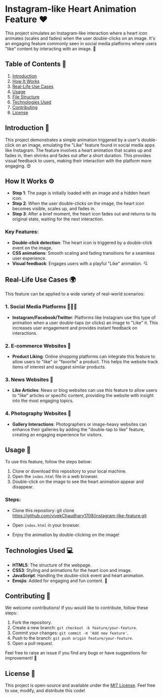 


# Instagram-like Heart Animation Feature ❤️

This project simulates an Instagram-like interaction where a heart icon animates (scales and fades) when the user double-clicks on an image. It's an engaging feature commonly seen in social media platforms where users "like" content by interacting with an image. 💖

## Table of Contents 📑
1. [Introduction](#introduction)
2. [How It Works](#how-it-works)
3. [Real-Life Use Cases](#real-life-use-cases)
4. [Usage](#usage)
5. [File Structure](#file-structure)
6. [Technologies Used](#technologies-used)
7. [Contributing](#contributing)
8. [License](#license)

## Introduction 🌟

This project demonstrates a simple animation triggered by a user's double-click on an image, emulating the "Like" feature found in social media apps like Instagram. The feature involves a heart animation that scales up and fades in, then shrinks and fades out after a short duration. This provides visual feedback to users, making their interaction with the platform more engaging. 😍

## How It Works ⚙️

- **Step 1**: The page is initially loaded with an image and a hidden heart icon.
- **Step 2**: When the user double-clicks on the image, the heart icon becomes visible, scales up, and fades in.
- **Step 3**: After a brief moment, the heart icon fades out and returns to its original state, waiting for the next interaction.

### Key Features:
- **Double-click detection**: The heart icon is triggered by a double-click event on the image.
- **CSS animations**: Smooth scaling and fading transitions for a seamless user experience.
- **Visual feedback**: Engages users with a playful "Like" animation. 💘

## Real-Life Use Cases 🌍

This feature can be applied to a wide variety of real-world scenarios:

### 1. **Social Media Platforms** 🧑‍🤝‍🧑
   - **Instagram/Facebook/Twitter**: Platforms like Instagram use this type of animation when a user double-taps (or clicks) an image to "Like" it. This increases user engagement and provides instant feedback on interactions.
   
### 2. **E-commerce Websites** 🛒
   - **Product Liking**: Online shopping platforms can integrate this feature to allow users to "like" or "favorite" a product. This helps the website track items of interest and suggest similar products.
   
### 3. **News Websites** 📰
   - **Like Articles**: News or blog websites can use this feature to allow users to "like" articles or specific content, providing the website with insight into the most engaging topics.

### 4. **Photography Websites** 📸
   - **Gallery Interactions**: Photographers or image-heavy websites can enhance their galleries by adding the "double-tap to like" feature, creating an engaging experience for visitors.

## Usage 🚀

To use this feature, follow the steps below:

1. Clone or download this repository to your local machine.
2. Open the `index.html` file in a web browser.
3. Double-click on the image to see the heart animation appear and disappear.

### Steps:
- Clone this repository: git clone https://github.com/vivekChaudhary1708/instagram-like-feature.git

- Open `index.html` in your browser.
- Enjoy the animation by double-clicking on the image!







## Technologies Used 💻

- **HTML5**: The structure of the webpage.
- **CSS3**: Styling and animations for the heart icon and image.
- **JavaScript**: Handling the double-click event and heart animation.
- **Emojis**: Added for engaging and fun content. 🎉

## Contributing 🤝

We welcome contributions! If you would like to contribute, follow these steps:

1. Fork the repository.
2. Create a new branch: `git checkout -b feature/your-feature`.
3. Commit your changes: `git commit -m 'Add new feature'`.
4. Push to the branch: `git push origin feature/your-feature`.
5. Open a pull request.

Feel free to raise an issue if you find any bugs or have suggestions for improvement! 💬

## License 📜

This project is open-source and available under the [MIT License](LICENSE). Feel free to use, modify, and distribute this code!



